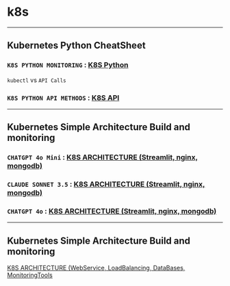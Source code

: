 # k8s
---
## Kubernetes Python CheatSheet

### `K8S PYTHON MONITORING` : [K8S Python](k8s_monitoring.md)
`kubectl` vs `API Calls`

### `K8S PYTHON API METHODS` : [K8S API](k8s_methods.md)

---
## Kubernetes Simple Architecture Build and monitoring

### `CHATGPT 4o Mini` : [K8S ARCHITECTURE (Streamlit, nginx, mongodb)](k8s_simple_mini.md)
### `CLAUDE SONNET 3.5` : [K8S ARCHITECTURE (Streamlit, nginx, mongodb)](k8s_simple_sonnet.md)
### `CHATGPT 4o` : [K8S ARCHITECTURE (Streamlit, nginx, mongodb)](k8s_simple_gpt.md)

---

## Kubernetes Simple Architecture Build and monitoring

[K8S ARCHITECTURE (WebService, LoadBalancing, DataBases, MonitoringTools](k8s_build.md)

